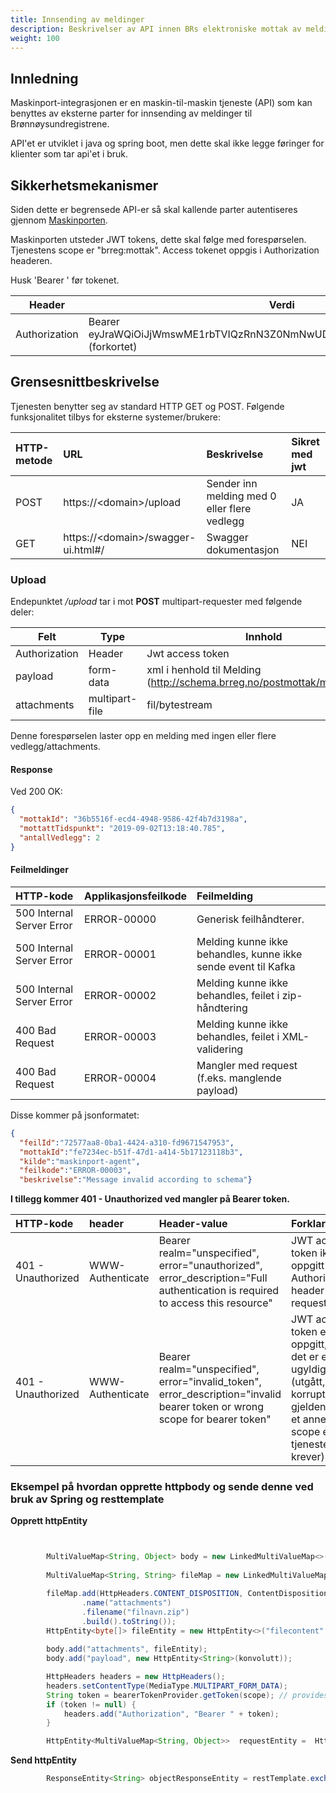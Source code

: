 ```yaml
---
title: Innsending av meldinger
description: Beskrivelser av API innen BRs elektroniske mottak av meldinger
weight: 100
---
```


## Innledning
Maskinport-integrasjonen er en maskin-til-maskin tjeneste (API) som kan benyttes av eksterne parter for innsending av meldinger til Brønnøysundregistrene. 

API'et er utviklet i java og spring boot, men dette skal ikke legge føringer for klienter som tar api'et i bruk.

## Sikkerhetsmekanismer

Siden dette er begrensede API-er så skal kallende parter autentiseres gjennom [Maskinporten](https://difi.github.io/idporten-oidc-dokumentasjon/oidc_guide_maskinporten.html).

Maskinporten utsteder JWT tokens, dette skal følge med forespørselen. Tjenestens scope er "brreg:mottak". Access tokenet oppgis i Authorization headeren.

Husk 'Bearer ' før tokenet. 

|Header        | Verdi                                                                              |
|--------------|------------------------------------------------------------------------------------|
|Authorization | Bearer eyJraWQiOiJjWmswME1rbTVIQzRnN3Z0NmNwUDVGSFpMS0pzdzhmQkFJdUZi... (forkortet) |


## Grensesnittbeskrivelse

Tjenesten benytter seg av standard HTTP GET og POST.
Følgende funksjonalitet tilbys for eksterne systemer/brukere:


| HTTP-metode    | URL                                    | Beskrivelse                                  | Sikret med jwt |
|:-------------- |:-------------------------------------- |:-------------------------------------------- |:-------------- |
| POST           | https://\<domain\>/upload              | Sender inn melding med 0 eller flere vedlegg | JA             |
| GET            | https://\<domain\>/swagger-ui.html#/   | Swagger dokumentasjon                        | NEI            |

### Upload

Endepunktet */upload* tar i mot **POST** multipart-requester med følgende deler:

|Felt               | Type           | Innhold                                                                      | Påkrevd |
|-------------------|----------------|------------------------------------------------------------------------------|---------|
| Authorization     | Header         | Jwt access token                                                             | Ja      |
| payload           | form-data      | xml i henhold til Melding (http://schema.brreg.no/postmottak/melding.xsd)    | Ja      |
| attachments       | multipart-file | fil/bytestream                                                               | Nei     |


Denne forespørselen laster opp en melding med ingen eller flere vedlegg/attachments.

#### Response
Ved 200 OK: 

```json
{
  "mottakId": "36b5516f-ecd4-4948-9586-42f4b7d3198a",
  "mottattTidspunkt": "2019-09-02T13:18:40.785",
  "antallVedlegg": 2
}
```

#### Feilmeldinger

| HTTP-kode                         | Applikasjonsfeilkode | Feilmelding                                                                                 |
|:----------------------------------|:---------------------|:------------------------------------------------------------------------------------------- |
| 500 Internal Server Error         | ERROR-00000          |  Generisk feilhåndterer.                                                                    |
| 500 Internal Server Error         | ERROR-00001          |  Melding kunne ikke behandles, kunne ikke sende event til Kafka                             |
| 500 Internal Server Error         | ERROR-00002          |  Melding kunne ikke behandles, feilet i zip-håndtering                                      |
| 400 Bad Request                   | ERROR-00003          |  Melding kunne ikke behandles, feilet i XML-validering                                      |
| 400 Bad Request                   | ERROR-00004          |  Mangler med request (f.eks. manglende payload)                                             |

Disse kommer på jsonformatet:

```json
{
  "feilId":"72577aa8-0ba1-4424-a310-fd9671547953",
  "mottakId":"fe7234ec-b51f-47d1-a414-5b17123118b3",
  "kilde":"maskinport-agent",
  "feilkode":"ERROR-00003",
  "beskrivelse":"Message invalid according to schema"}
```

**I tillegg kommer 401 - Unauthorized ved mangler på Bearer token.**

| HTTP-kode           | header           | Header-value                                                                                                                 | Forklaring                                                                                                                      |
|:--------------------|:-----------------|:-----------------------------------------------------------------------------------------------------------------------------|:--------------------------------------------------------------------------------------------------------------------------------|
| 401 - Unauthorized  | WWW-Authenticate |Bearer realm="unspecified", error="unauthorized", error_description="Full authentication is required to access this resource" | JWT access token ikke oppgitt i Authorization header i request.                                                                 |
| 401 - Unauthorized  | WWW-Authenticate |Bearer realm="unspecified", error="invalid_token", error_description="invalid bearer token or wrong scope for bearer token"  | JWT access token er oppgitt, men det er enten ugyldig (utgått, korrupt eller gjeldende for et annet scope en tjenesten krever). |


### Eksempel på hvordan opprette httpbody og sende denne ved bruk av Spring og resttemplate
**Opprett httpEntity**
```java


        MultiValueMap<String, Object> body = new LinkedMultiValueMap<>();
        
        MultiValueMap<String, String> fileMap = new LinkedMultiValueMap<>();

        fileMap.add(HttpHeaders.CONTENT_DISPOSITION, ContentDisposition.builder("form-data")
                .name("attachments")
                .filename("filnavn.zip")
                .build().toString());
        HttpEntity<byte[]> fileEntity = new HttpEntity<>("filecontent".getBytes(), fileMap);
        
        body.add("attachments", fileEntity);
        body.add("payload", new HttpEntity<String>(konvolutt));

        HttpHeaders headers = new HttpHeaders();
        headers.setContentType(MediaType.MULTIPART_FORM_DATA);
        String token = bearerTokenProvider.getToken(scope); // provides Maskinporten JWT accesstoken
        if (token != null) {
            headers.add("Authorization", "Bearer " + token);
        }

        HttpEntity<MultiValueMap<String, Object>>  requestEntity =  HttpEntity<>(body, headers);
```
**Send httpEntity**
```java
        ResponseEntity<String> objectResponseEntity = restTemplate.exchange("http://maskinportagent/mottak", HttpMethod.POST, requestEntity, String.class);
```